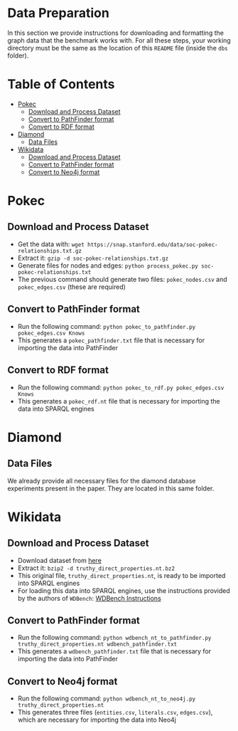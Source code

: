 Data Preparation <!-- omit in toc -->
================================================================================
In this section we provide instructions for downloading and formatting the graph data that the benchmark works with.
For all these steps, your working directory must be the same as the location of this `README` file (inside the `dbs` folder).

Table of Contents <!-- omit in toc -->
================================================================================
- [Pokec](#pokec)
  - [Download and Process Dataset](#download-and-process-dataset)
  - [Convert to PathFinder format](#convert-to-pathfinder-format)
  - [Convert to RDF format](#convert-to-rdf-format)
- [Diamond](#diamond)
  - [Data Files](#data-files)
- [Wikidata](#wikidata)
  - [Download and Process Dataset](#download-and-process-dataset-1)
  - [Convert to PathFinder format](#convert-to-pathfinder-format-1)
  - [Convert to Neo4j format](#convert-to-neo4j-format)

Pokec
================================================================================

Download and Process Dataset
--------------------------------------------------------------------------------

- Get the data with: `wget https://snap.stanford.edu/data/soc-pokec-relationships.txt.gz`
- Extract it: `gzip -d soc-pokec-relationships.txt.gz`
- Generate files for nodes and edges: `python process_pokec.py soc-pokec-relationships.txt`
- The previous command should generate two files: `pokec_nodes.csv` and `pokec_edges.csv` (these are required)

Convert to PathFinder format
--------------------------------------------------------------------------------

- Run the following command: `python pokec_to_pathfinder.py pokec_edges.csv Knows`
- This generates a `pokec_pathfinder.txt` file that is necessary for importing the data into PathFinder

Convert to RDF format
--------------------------------------------------------------------------------

- Run the following command: `python pokec_to_rdf.py pokec_edges.csv Knows`
- This generates a `pokec_rdf.nt` file that is necessary for importing the data into SPARQL engines

Diamond
================================================================================

Data Files
--------------------------------------------------------------------------------

We already provide all necessary files for the diamond database experiments present in the paper.
They are located in this same folder.

Wikidata
================================================================================

Download and Process Dataset
--------------------------------------------------------------------------------

- Download dataset from [here](https://figshare.com/s/50b7544ad6b1f51de060)
- Extract it: `bzip2 -d truthy_direct_properties.nt.bz2`
- This original file, `truthy_direct_properties.nt`, is ready to be imported into SPARQL engines
- For loading this data into SPARQL engines, use the instructions provided by the authors of `WDBench`: [WDBench Instructions](https://github.com/MillenniumDB/WDBench/blob/remove_cross_product/README.md)

Convert to PathFinder format
--------------------------------------------------------------------------------

- Run the following command: `python wdbench_nt_to_pathfinder.py truthy_direct_properties.nt wdbench_pathfinder.txt`
- This generates a `wdbench_pathfinder.txt` file that is necessary for importing the data into PathFinder

Convert to Neo4j format
--------------------------------------------------------------------------------

- Run the following command: `python wdbench_nt_to_neo4j.py truthy_direct_properties.nt`
- This generates three files (`entities.csv`, `literals.csv`, `edges.csv`), which are necessary for importing the data into Neo4j